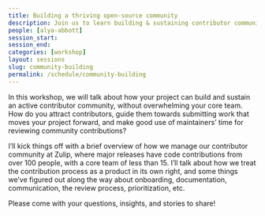 ```yaml
---
title: Building a thriving open-source community
description: Join us to learn building & sustaining contributor communities efficiently. Hear Zulip's approach & share insights!
people: [alya-abbott]
session_start:
session_end:
categories: [workshop]
layout: sessions
slug: community-building
permalink: /schedule/community-building
---
```


In this workshop, we will talk about how your project can build and sustain an active contributor community, without 
overwhelming your core team. How do you attract contributors, guide them towards submitting work that moves your 
project forward, and make good use of maintainers’ time for reviewing community contributions?

I’ll kick things off with a brief overview of how we manage our contributor community at Zulip, where major 
releases have code contributions from over 100 people, with a core team of less than 15. I’ll talk about how 
we treat the contribution process as a product in its own right, and some things we’ve figured out along the 
way about onboarding, documentation, communication, the review process, prioritization, etc.

Please come with your questions, insights, and stories to share!
